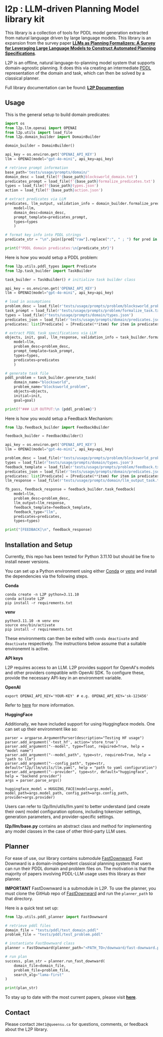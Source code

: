 # l2p : LLM-driven Planning Model library kit

This library is a collection of tools for PDDL model generation extracted from natural language driven by large language models. This library is an expansion from the survey paper [**LLMs as Planning Formalizers: A Survey for Leveraging Large Language Models to Construct Automated Planning Specifications**](https://arxiv.org/abs/2503.18971v1).

L2P is an offline, natural language-to-planning model system that supports domain-agnostic planning. It does this via creating an intermediate [PDDL](https://planning.wiki/guide/whatis/pddl) representation of the domain and task, which can then be solved by a classical planner.

Full library documentation can be found: [**L2P Documention**](https://marcustantakoun.github.io/l2p.github.io/)

## Usage

This is the general setup to build domain predicates:
```python
import os
from l2p.llm.openai import OPENAI
from l2p.utils import load_file
from l2p.domain_builder import DomainBuilder

domain_builder = DomainBuilder()

api_key = os.environ.get('OPENAI_API_KEY')
llm = OPENAI(model="gpt-4o-mini", api_key=api_key)

# retrieve prompt information
base_path='tests/usage/prompts/domain/'
domain_desc = load_file(f'{base_path}blocksworld_domain.txt')
predicates_prompt = load_file(f'{base_path}formalize_predicates.txt')
types = load_file(f'{base_path}types.json')
action = load_file(f'{base_path}action.json')

# extract predicates via LLM
predicates, llm_output, validation_info = domain_builder.formalize_predicates(
    model=llm,
    domain_desc=domain_desc,
    prompt_template=predicates_prompt,
    types=types
    )

# format key info into PDDL strings
predicate_str = "\n".join([pred["raw"].replace(":", " ; ") for pred in predicates])

print(f"PDDL domain predicates:\n{predicate_str}")
```

Here is how you would setup a PDDL problem:
```python
from l2p.utils.pddl_types import Predicate
from l2p.task_builder import TaskBuilder

task_builder = TaskBuilder() # initialize task builder class

api_key = os.environ.get('OPENAI_API_KEY')
llm = OPENAI(model="gpt-4o-mini", api_key=api_key)

# load in assumptions
problem_desc = load_file(r'tests/usage/prompts/problem/blocksworld_problem.txt')
task_prompt = load_file(r'tests/usage/prompts/problem/formalize_task.txt')
types = load_file(r'tests/usage/prompts/domain/types.json')
predicates_json = load_file(r'tests/usage/prompts/domain/predicates.json')
predicates: list[Predicate] = [Predicate(**item) for item in predicates_json]

# extract PDDL task specifications via LLM
objects, init, goal, llm_response, validation_info = task_builder.formalize_task(
    model=llm,
    problem_desc=problem_desc,
    prompt_template=task_prompt,
    types=types,
    predicates=predicates
    )

# generate task file
pddl_problem = task_builder.generate_task(
    domain_name="blocksworld",
    problem_name="blocksworld_problem",
    objects=objects,
    initial=init,
    goal=goal)

print(f"### LLM OUTPUT:\n {pddl_problem}")
```

Here is how you would setup a Feedback Mechanism:
```python
from l2p.feedback_builder import FeedbackBuilder

feedback_builder = FeedbackBuilder()

api_key = os.environ.get('OPENAI_API_KEY')
llm = OPENAI(model="gpt-4o-mini", api_key=api_key)

problem_desc = load_file(r'tests/usage/prompts/problem/blocksworld_problem.txt')
types = load_file(r'tests/usage/prompts/domain/types.json')
feedback_template = load_file(r'tests/usage/prompts/problem/feedback.txt')
predicates_json = load_file(r'tests/usage/prompts/domain/predicates.json')
predicates: list[Predicate] = [Predicate(**item) for item in predicates_json]
llm_response = load_file(r'tests/usage/prompts/domain/llm_output_task.txt')

fb_pass, feedback_response = feedback_builder.task_feedback(
    model=llm,
    problem_desc=problem_desc,
    llm_output=llm_response,
    feedback_template=feedback_template,
    feedback_type="llm",
    predicates=predicates,
    types=types)

print("[FEEDBACK]\n", feedback_response)
```


## Installation and Setup
Currently, this repo has been tested for Python 3.11.10 but should be fine to install newer versions.

You can set up a Python environment using either [Conda](https://conda.io) or [venv](https://docs.python.org/3/library/venv.html) and install the dependencies via the following steps.

**Conda**
```
conda create -n L2P python=3.11.10
conda activate L2P
pip install -r requirements.txt
```

**venv**
```
python3.11.10 -m venv env
source env/bin/activate
pip install -r requirements.txt
```

These environments can then be exited with `conda deactivate` and `deactivate` respectively. The instructions below assume that a suitable environemnt is active.

**API keys**

L2P requires access to an LLM. L2P provides support for OpenAI's models and other providers compatible with OpenAI SDK. To configure these, provide the necessary API-key in an environment variable.

**OpenAI**
```
export OPENAI_API_KEY='YOUR-KEY' # e.g. OPENAI_API_KEY='sk-123456'
```

Refer to [here](https://platform.openai.com/docs/quickstart) for more information.

**HuggingFace**

Additionally, we have included support for using Huggingface models. One can set up their environment like so:
```
parser = argparse.ArgumentParser(description="Testing HF usage")
parser.add_argument('-test_hf', action='store_true')
parser.add_argument("--model", type=float, required=True, help = "model name")
parser.add_argument("--model_path", type=str, required=True, help = "path to llm")
parser.add_argument("--config_path", type=str, default="l2p/llm/utils/llm.yaml", help = "path to yaml configuration")
parser.add_argument("--provider", type=str, default="huggingface", help = "backend provider")
args = parser.parse_args()

huggingface_model = HUGGING_FACE(model=args.model, model_path=args.model_path, config_path=args.config_path, provider=args.provider)
```

Users can refer to l2p/llm/utils/llm.yaml to better understand (and create their own) model configuration options, including tokenizer settings, generation parameters, and provider-specific settings.

**l2p/llm/base.py** contains an abstract class and method for implementing any model classes in the case of other third-party LLM uses.

## Planner
For ease of use, our library contains submodule [FastDownward](https://github.com/aibasel/downward/tree/308812cf7315fe896dbcd319493277d82aa36bd2). Fast Downward is a domain-independent classical planning system that users can run their PDDL domain and problem files on. The motivation is that the majority of papers involving PDDL-LLM usage uses this library as their planner.

**IMPORTANT** FastDownward is a submodule in L2P. To use the planner, you must clone the GitHub repo of [FastDownward](https://github.com/aibasel/downward/tree/308812cf7315fe896dbcd319493277d82aa36bd2) and run the `planner_path` to that directory.

Here is a quick test set up:
```python
from l2p.utils.pddl_planner import FastDownward

# retrieve pddl files
domain_file = "tests/pddl/test_domain.pddl"
problem_file = "tests/pddl/test_problem.pddl"

# instantiate FastDownward class
planner = FastDownward(planner_path="<PATH_TO>/downward/fast-downward.py")

# run plan
success, plan_str = planner.run_fast_downward(
    domain_file=domain_file,
    problem_file=problem_file,
    search_alg="lama-first"
)

print(plan_str)
```

To stay up to date with the most current papers, please visit [**here**](https://marcustantakoun.github.io/l2p.github.io/paper_feed.html).

## Contact
Please contact `20mt1@queensu.ca` for questions, comments, or feedback about the L2P library.
